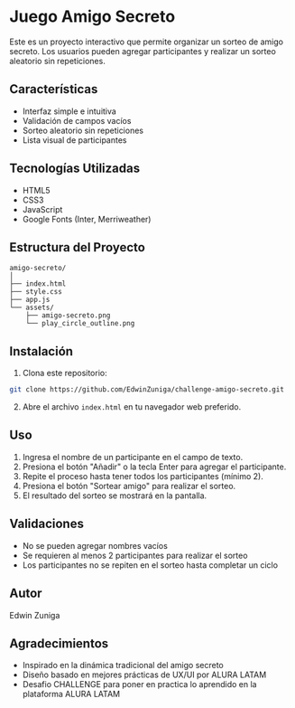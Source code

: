 # Juego Amigo Secreto

Este es un proyecto interactivo que permite organizar un sorteo de amigo secreto. Los usuarios pueden agregar participantes y realizar un sorteo aleatorio sin repeticiones.

## Características

- Interfaz simple e intuitiva
- Validación de campos vacíos
- Sorteo aleatorio sin repeticiones
- Lista visual de participantes

## Tecnologías Utilizadas

- HTML5
- CSS3
- JavaScript
- Google Fonts (Inter, Merriweather)

## Estructura del Proyecto

```
amigo-secreto/
│
├── index.html
├── style.css
├── app.js
└── assets/
    ├── amigo-secreto.png
    └── play_circle_outline.png
```

## Instalación

1. Clona este repositorio:
```bash
git clone https://github.com/EdwinZuniga/challenge-amigo-secreto.git
```

2. Abre el archivo `index.html` en tu navegador web preferido.

## Uso

1. Ingresa el nombre de un participante en el campo de texto.
2. Presiona el botón "Añadir" o la tecla Enter para agregar el participante.
3. Repite el proceso hasta tener todos los participantes (mínimo 2).
4. Presiona el botón "Sortear amigo" para realizar el sorteo.
5. El resultado del sorteo se mostrará en la pantalla.

## Validaciones

- No se pueden agregar nombres vacíos
- Se requieren al menos 2 participantes para realizar el sorteo
- Los participantes no se repiten en el sorteo hasta completar un ciclo

## Autor
Edwin Zuniga

## Agradecimientos

- Inspirado en la dinámica tradicional del amigo secreto
- Diseño basado en mejores prácticas de UX/UI por ALURA LATAM
- Desafio CHALLENGE para poner en practica lo aprendido en la plataforma ALURA LATAM
